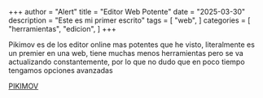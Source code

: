+++
author = "Alert"
title = "Editor Web Potente"
date = "2025-03-30"
description = "Este es mi primer escrito"
tags = [
    "web",
]
categories = [
    "herramientas",
    "edicion",
]
+++

Pikimov es de los editor online mas potentes que he visto, literalmente es un premier en una web, tiene muchas menos herramientas pero se va actualizando constantemente, por lo que no dudo que en poco tiempo tengamos opciones avanzadas
<!--more-->
[PIKIMOV](https://64.media.tumblr.com/e7669fdfaacc3bbbbcb6a27e009eb70e/99a32744132c3b3b-69/s640x960/83f096a473d814c9632e82369e8a3b5adab01176.pnj)
